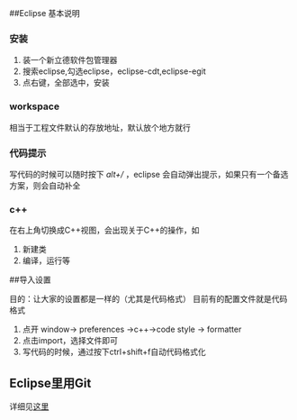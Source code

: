 ##Eclipse 基本说明

### 安装

1. 装一个新立德软件包管理器
2. 搜索eclipse,勾选eclipse，eclipse-cdt,eclipse-egit
3. 点右键，全部选中，安装

### workspace

相当于工程文件默认的存放地址，默认放个地方就行

### 代码提示

写代码的时候可以随时按下 *alt+/* ，eclipse 会自动弹出提示，如果只有一个备选方案，则会自动补全

### c++

在右上角切换成C++视图，会出现关于C++的操作，如

1. 新建类
2. 编译，运行等

##导入设置

目的：让大家的设置都是一样的（尤其是代码格式）
目前有的配置文件就是代码格式

1. 点开 window-> preferences ->c++->code style -> formatter 
1. 点击import，选择文件即可
1. 写代码的时候，通过按下ctrl+shift+f自动代码格式化

## Eclipse里用Git
详细见[这里](http://wiki.eclipse.org/EGit/User_Guide)

